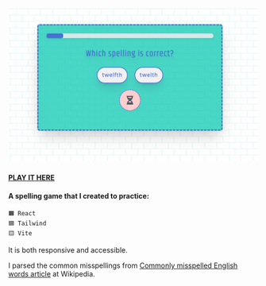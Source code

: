 # ![Game screenshot](screenshot.png)

[**PLAY IT HERE**](https://volkanungan.github.io/spelling-quiz/)

#### A spelling game that I created to practice:

    🟧 React
    🟦 Tailwind
    🟨 Vite

It is both responsive and accessible.

I parsed the common misspellings from [Commonly misspelled English words article](https://en.wikipedia.org/wiki/Commonly_misspelled_English_words) at Wikipedia.
